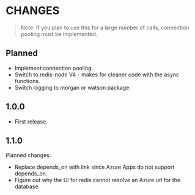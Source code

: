 # CHANGES

> Note: If you plan to use this for a large number of calls, connection pooling must be implemented.

## Planned

- Implement connection pooling.
- Switch to redis-node V4 - makes for cleaner code with the async functions.
- Switch logging to morgan or watson package.

## 1.0.0

- First release.

## 1.1.0

Planned changes:

- Replace depends_on with link since Azure Apps do not support depends_on.
- Figure out why the UI for redis cannot resolve an Azure url for the database.
